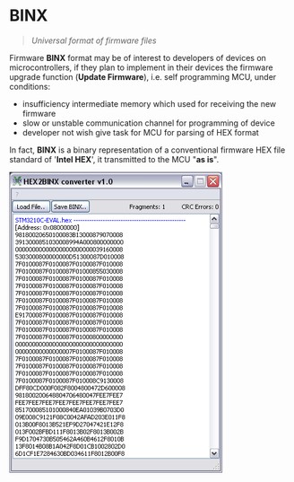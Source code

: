 # BINX
> _Universal format of firmware files_ 

Firmware **BINX** format may be of interest to developers of devices on microcontrollers, if they plan to implement in their devices the firmware upgrade function (**Update Firmware**), i.e. self programming MCU, under conditions:
* insufficiency intermediate memory which used for receiving the new firmware
* slow or unstable communication channel for programming of device
* developer not wish give task for MCU for parsing of HEX format

In fact, **BINX** is a binary representation of a conventional firmware HEX file standard of '**Intel HEX**', 
it transmitted to the MCU "**as is**".

![hex2binx_screenshot](https://raw.githubusercontent.com/JohnMcLaren/HEX2BINX/master/img/hex2binx_screenshot.png)

